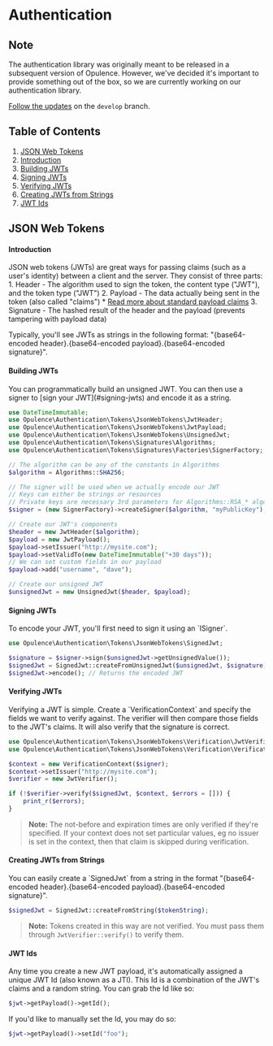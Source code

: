 # Authentication

## Note
The authentication library was originally meant to be released in a subsequent version of Opulence.  However, we've decided it's important to provide something out of the box, so we are currently working on our authentication library.

<a href="https://github.com/opulencephp/Opulence/tree/develop/src/Opulence/Authentication" target="_blank">Follow the updates</a> on the `develop` branch.

## Table of Contents
1. [JSON Web Tokens](#jwt)
  1. [Introduction](#jwt-introduction)
  2. [Building JWTs](#building-jwts)
  3. [Signing JWTs](#signing-jwts)
  4. [Verifying JWTs](#verifying-jwts)
  5. [Creating JWTs from Strings](#creating-jwts-from-strings)
  6. [JWT Ids](#jwt-ids)

<h2 id="jwt">JSON Web Tokens</h2>

<h4 id="jwt-introduction">Introduction</h4>
JSON web tokens (JWTs) are great ways for passing claims (such as a user's identity) between a client and the server.  They consist of three parts:
1. Header - The algorithm used to sign the token, the content type ("JWT"), and the token type ("JWT")
2. Payload - The data actually being sent in the token (also called "claims")
  * <a href="https://en.wikipedia.org/wiki/JSON_Web_Token" target="_blank">Read more about standard payload claims</a>
3. Signature - The hashed result of the header and the payload (prevents tampering with payload data)

Typically, you'll see JWTs as strings in the following format: "{base64-encoded header}.{base64-encoded payload}.{base64-encoded signature}".

<h4 id="building-jwts">Building JWTs</h4>
You can programmatically build an unsigned JWT.  You can then use a signer to [sign your JWT](#signing-jwts) and encode it as a string.

```php
use DateTimeImmutable;
use Opulence\Authentication\Tokens\JsonWebTokens\JwtHeader;
use Opulence\Authentication\Tokens\JsonWebTokens\JwtPayload;
use Opulence\Authentication\Tokens\JsonWebTokens\UnsignedJwt;
use Opulence\Authentication\Tokens\Signatures\Algorithms;
use Opulence\Authentication\Tokens\Signatures\Factories\SignerFactory;

// The algorithm can be any of the constants in Algorithms
$algorithm = Algorithms::SHA256;

// The signer will be used when we actually encode our JWT
// Keys can either be strings or resources
// Private keys are necessary 3rd parameters for Algorithms::RSA_* algorithms
$signer = (new SignerFactory)->createSigner($algorithm, "myPublicKey");

// Create our JWT's components
$header = new JwtHeader($algorithm);
$payload = new JwtPayload();
$payload->setIssuer("http://mysite.com");
$payload->setValidTo(new DateTimeImmutable("+30 days"));
// We can set custom fields in our payload
$payload->add("username", "dave");

// Create our unsigned JWT
$unsignedJwt = new UnsignedJwt($header, $payload);
```

<h4 id="signing-jwts">Signing JWTs</h4>
To encode your JWT, you'll first need to sign it using an `ISigner`.

```php
use Opulence\Authentication\Tokens\JsonWebTokens\SignedJwt;

$signature = $signer->sign($unsignedJwt->getUnsignedValue());
$signedJwt = SignedJwt::createFromUnsignedJwt($unsignedJwt, $signature);
$signedJwt->encode(); // Returns the encoded JWT
```

<h4 id="verifying-jwts">Verifying JWTs</h4>
Verifying a JWT is simple.  Create a `VerificationContext` and specify the fields we want to verify against.  The verifier will then compare those fields to the JWT's claims.  It will also verify that the signature is correct.

```php
use Opulence\Authentication\Tokens\JsonWebTokens\Verification\JwtVerifier;
use Opulence\Authentication\Tokens\JsonWebTokens\Verification\VerificationContext;

$context = new VerificationContext($signer);
$context->setIssuer("http://mysite.com");
$verifier = new JwtVerifier();

if (!$verifier->verify($signedJwt, $context, $errors = [])) {
    print_r($errors);
}
```

> **Note:** The not-before and expiration times are only verified if they're specified.  If your context does not set particular values, eg no issuer is set in the context, then that claim is skipped during verification.

<h4 id="creating-jwts-from-strings">Creating JWTs from Strings</h4>
You can easily create a `SignedJwt` from a string in the format "{base64-encoded header}.{base64-encoded payload}.{base64-encoded signature}".

```php
$signedJwt = SignedJwt::createFromString($tokenString);
```

> **Note:** Tokens created in this way are not verified.  You must pass them through `JwtVerifier::verify()` to verify them. 

<h4 id="jwt-ids">JWT Ids</h4>
Any time you create a new JWT payload, it's automatically assigned a unique JWT Id (also known as a JTI).  This Id is a combination of the JWT's claims and a random string.  You can grab the Id like so:

```php
$jwt->getPayload()->getId();
```

If you'd like to manually set the Id, you may do so:

```php
$jwt->getPayload()->setId("foo");
```
